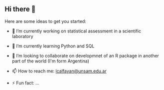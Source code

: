 ## Hi there 👋

Here are some ideas to get you started:

- 🔭 I’m currently working on statistical assessment in a scientific laboratory
- 🌱 I’m currently learning Python and SQL
- 👯 I’m looking to collaborate on developmnet of an R package in another part of the world (I'm form Argentina)

- 📫 How to reach me: lcalfayan@unsam.edu.ar

- ⚡ Fun fact: ...

